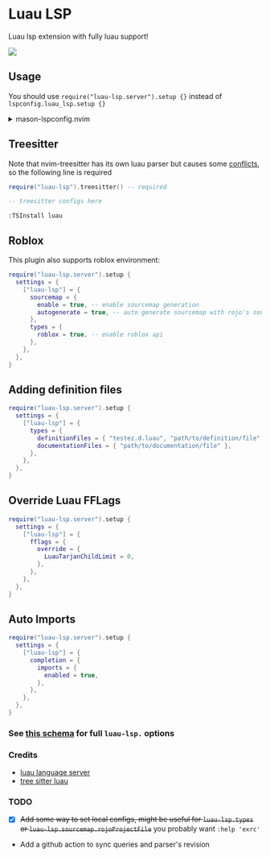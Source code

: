 # Luau LSP
Luau lsp extension with fully luau support!

![](https://i.gyazo.com/c91af237f64ca4c81f4732334050dd0e.gif)

## Usage
You should use `require("luau-lsp.server").setup {}` instead of `lspconfig.luau_lsp.setup {}`
<details>
<summary>mason-lspconfig.nvim</summary>

```lua
require("mason-lspconfig").setup_handlers {
  luau_lsp = function()
    -- use this function like require("lspconfig").luau_lsp.setup { ... }
    require("luau-lsp.server").setup {
      filetypes = { "lua", "luau" }, -- default is { "luau" }
      settings = {
        ["luau-lsp"] = {
          ...,
        },
      },
    }
  end,
}
```
</details>

## Treesitter
Note that nvim-treesitter has its own luau parser but causes some [conflicts](https://github.com/polychromatist/tree-sitter-luau#note-on-the-neovim-case), so the following line is required
```lua
require("luau-lsp").treesitter() -- required

-- treesitter configs here
```
`:TSInstall luau`

## Roblox
This plugin also supports roblox environment:
```lua
require("luau-lsp.server").setup {
  settings = {
    ["luau-lsp"] = {
      sourcemap = {
        enable = true, -- enable sourcemap generation
        autogenerate = true, -- auto generate sourcemap with rojo's sourcemap watcher
      },
      types = {
        roblox = true, -- enable roblox api
      },
    },
  },
}
```

## Adding definition files
```lua
require("luau-lsp.server").setup {
  settings = {
    ["luau-lsp"] = {
      types = {
        definitionFiles = { "testez.d.luau", "path/to/definition/file" },
        documentationFiles = { "path/to/documentation/file" },
      },
    },
  },
}
```

## Override Luau FFLags
```lua
require("luau-lsp.server").setup {
  settings = {
    ["luau-lsp"] = {
      fflags = {
        override = {
          LuauTarjanChildLimit = 0,
        },
      },
    },
  },
}
```

## Auto Imports
```lua
require("luau-lsp.server").setup {
  settings = {
    ["luau-lsp"] = {
      completion = {
        imports = {
          enabled = true,
        },
      },
    },
  },
}
```

### See [this schema](https://github.com/folke/neoconf.nvim/blob/main/schemas/luau_lsp.json) for full `luau-lsp.` options

### Credits
* [luau language server](https://github.com/JohnnyMorganz/luau-lsp/)
* [tree sitter luau](https://github.com/polychromatist/tree-sitter-luau)

### TODO
- [x] ~~Add some way to set local configs, might be useful for `luau-lsp.types` or `luau-lsp.sourcemap.rojoProjectFile`~~ you probably want `:help 'exrc'`
* Add a github action to sync queries and parser's revision
